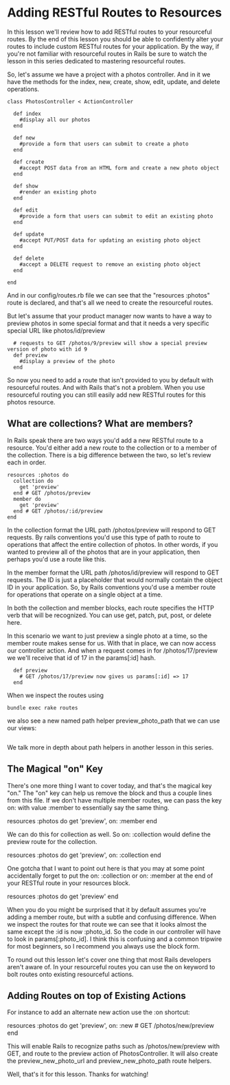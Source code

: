 # Adding RESTful Routes to Resources
In this lesson we'll review how to add RESTful routes to your resourceful routes. By the end of this lesson you should be able to confidently alter your routes to include custom RESTful routes for your application. By the way, if you're not familiar with resourceful routes in Rails be sure to watch the lesson in this series dedicated to mastering resourceful routes.

So, let's assume we have a project with a photos controller. And in it we have the methods for the index, new, create, show, edit, update, and delete operations.

```
class PhotosController < ActionController

  def index
    #display all our photos
  end
  
  def new
    #provide a form that users can submit to create a photo
  end
  
  def create
    #accept POST data from an HTML form and create a new photo object
  end
  
  def show
    #render an existing photo
  end
  
  def edit
    #provide a form that users can submit to edit an existing photo
  end
  
  def update
    #accept PUT/POST data for updating an existing photo object
  end
  
  def delete
    #accept a DELETE request to remove an existing photo object
  end

end
```

And in our config/routes.rb file we can see that the "resources :photos" route is declared, and that's all we need to create the resourceful routes.

But let's assume that your product manager now wants to have a way to preview photos in some special format and that it needs a very specific special URL like photos/id/preview 

```
  # requests to GET /photos/9/preview will show a special preview version of photo with id 9
  def preview
    #display a preview of the photo
  end
```

So now you need to add a route that isn't provided to you by default with resourceful routes. And with Rails that's not a problem. When you use resourceful routing you can still easily add new RESTful routes for this photos resource.

## What are collections? What are members?
In Rails speak there are two ways you'd add a new RESTful route to a resource. You'd either add a new route to the collection or to a member of the collection. There is a big difference between the two, so let's review each in order.

```
resources :photos do
  collection do
    get 'preview'
  end # GET /photos/preview
  member do
    get 'preview'
  end # GET /photos/:id/preview
end
```

In the collection format the URL path /photos/preview will respond to GET requests. By rails conventions you'd use this type of path to route to operations that affect the entire collection of photos. In other words, if you wanted to preview all of the photos that are in your application, then perhaps you'd use a route like this.

In the member format the URL path /photos/id/preview will respond to GET requests. The ID is just a placeholder that would normally contain the object ID in your application. So, by Rails conventions you'd use a member route for operations that operate on a single object at a time.

In both the collection and member blocks, each route specifies the HTTP verb that will be recognized. You can use get, patch, put, post, or delete here.

In this scenario we want to just preview a single photo at a time, so the member route makes sense for us. With that in place, we can now access our controller action. And when a request comes in for /photos/17/preview we we'll receive that id of 17 in the params[:id] hash.

```
  def preview
    # GET /photos/17/preview now gives us params[:id] => 17
  end
```

When we inspect the routes using
```
bundle exec rake routes
```
we also see a new named path helper preview_photo_path that we can use our views:

```

```
We talk more in depth about path helpers in another lesson in this series.

## The Magical "on" Key
There's one more thing I want to cover today, and that's the magical key "on." The "on" key can help us remove the block and thus a couple lines from this file. If we don't have multiple member routes, we can pass the key on: with value :member to essentially say the same thing.

resources :photos do
  get 'preview', on: :member
end

We can do this for collection as well. So on: :collection would define the preview route for the collection.

resources :photos do
  get 'preview', on: :collection
end

One gotcha that I want to point out here is that you may at some point accidentally forget to put the on: :collection or on: :member at the end of your RESTful route in your resources block. 

resources :photos do
  get 'preview'
end

When you do you might be surprised that it by default assumes you're adding a member route, but with a subtle and confusing difference. When we inspect the routes for that route we can see that it looks almost the same except the :id is now :photo_id. So the code in our controller will have to look in params[:photo_id]. I think this is confusing and a common tripwire for most beginners, so I recommend you always use the block form.


To round out this lesson let's cover one thing that most Rails developers aren't aware of. In your resourceful routes you can use the on keyword to bolt routes onto existing resourceful actions.

## Adding Routes on top of Existing Actions

For instance to add an alternate new action use the :on shortcut:

resources :photos do
  get 'preview', on: :new # GET /photos/new/preview
end

This will enable Rails to recognize paths such as /photos/new/preview with GET, and route to the preview action of PhotosController. It will also create the preview_new_photo_url and preview_new_photo_path route helpers.

Well, that's it for this lesson. Thanks for watching!
